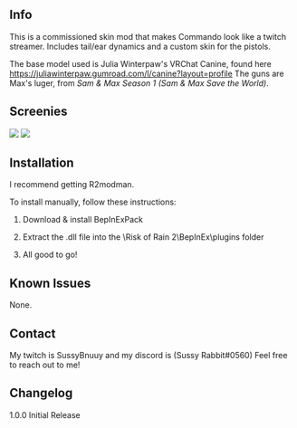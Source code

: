 ## Info
This is a commissioned skin mod that makes Commando look like a twitch streamer. Includes tail/ear dynamics and a custom skin for the pistols.

The base model used is Julia Winterpaw's VRChat Canine, found here https://juliawinterpaw.gumroad.com/l/canine?layout=profile
The guns are Max's luger, from <i>Sam & Max Season 1 (Sam & Max Save the World)</i>.

## Screenies

![](https://cdn.discordapp.com/attachments/938984347724292096/1051231984522903622/image.png)
![](https://cdn.discordapp.com/attachments/1000776989151604777/1051234387582267402/image.png)

## Installation

I recommend getting R2modman.

To install manually, follow these instructions:

1. Download & install BepInExPack

2. Extract the .dll file into the \Risk of Rain 2\BepInEx\plugins folder

3. All good to go!

## Known Issues

None.

## Contact

My twitch is SussyBnuuy and my discord is (Sussy Rabbit#0560)
Feel free to reach out to me!

## Changelog

1.0.0 Initial Release
